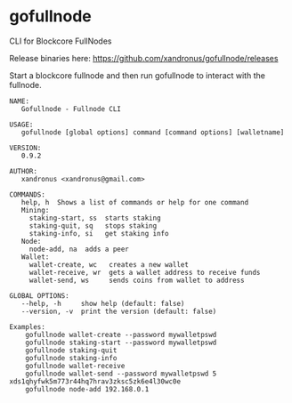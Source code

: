 # gofullnode
CLI for Blockcore FullNodes

Release binaries here: https://github.com/xandronus/gofullnode/releases

Start a blockcore fullnode and then run gofullnode to interact with the fullnode.

```
NAME:
   Gofullnode - Fullnode CLI

USAGE:
   gofullnode [global options] command [command options] [walletname]

VERSION:
   0.9.2

AUTHOR:
   xandronus <xandronus@gmail.com>

COMMANDS:
   help, h  Shows a list of commands or help for one command
   Mining:
     staking-start, ss  starts staking
     staking-quit, sq   stops staking
     staking-info, si   get staking info
   Node:
     node-add, na  adds a peer
   Wallet:
     wallet-create, wc   creates a new wallet
     wallet-receive, wr  gets a wallet address to receive funds
     wallet-send, ws     sends coins from wallet to address

GLOBAL OPTIONS:
   --help, -h     show help (default: false)
   --version, -v  print the version (default: false)

Examples:
    gofullnode wallet-create --password mywalletpswd
    gofullnode staking-start --password mywalletpswd
    gofullnode staking-quit
    gofullnode staking-info
    gofullnode wallet-receive
    gofullnode wallet-send --password mywalletpswd 5 xds1qhyfwk5m773r44hq7hrav3zksc5zk6e4l30wc0e
    gofullnode node-add 192.168.0.1
```

